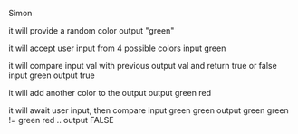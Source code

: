 Simon

it will provide a random color
output "green"

it will accept user input from 4 possible colors
input green

it will compare input val with previous output val and return true or false
input green
output true

it will add another color to the output
output green red

it will await user input, then compare
input green green
output green green != green red .. output FALSE

